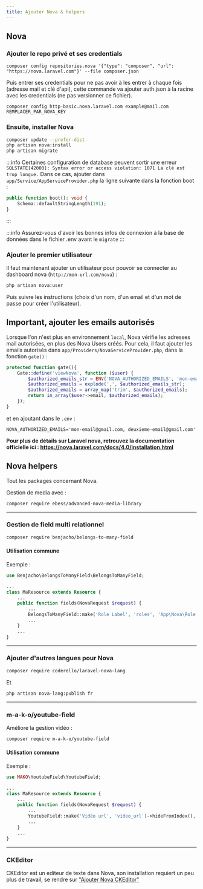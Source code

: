 ```yaml
---
title: Ajouter Nova & helpers
--- 
```


## Nova

### Ajouter le repo privé et ses credentials
```
composer config repositories.nova '{"type": "composer", "url": "https://nova.laravel.com"}' --file composer.json
```

Puis entrer ses credentials pour ne pas avoir à les entrer à chaque fois (adresse mail et clé d'api), cette commande va ajouter auth.json à la racine avec les credentials (ne pas versionner ce fichier).
```
composer config http-basic.nova.laravel.com example@mail.com REMPLACER_PAR_NOVA_KEY
```

### Ensuite, installer Nova

```bash
composer update --prefer-dist
php artisan nova:install
php artisan migrate
```
:::info
 Certaines configuration de database peuvent sortir une erreur `SQLSTATE[42000]: Syntax error or access violation: 1071 La clé est trop longue.` Dans ce cas, ajouter dans `app/Service/AppServiceProvider.php` la ligne suivante dans la fonction boot :
```php
public function boot(): void {
    Schema::defaultStringLength(191);
}
```
:::

:::info
Assurez-vous d'avoir les bonnes infos de connexion à la base de données dans le fichier .env avant le `migrate`
:::

### Ajouter le premier utilisateur

Il faut maintenant ajouter un utilisateur pour pouvoir se connecter au dashboard nova (`http://mon-url.com/nova`) :

```bash
php artisan nova:user
```
Puis suivre les instructions (choix d'un nom, d'un email et d'un mot de passe pour créer l'utilisateur).

## Important, ajouter les emails autorisés

Lorsque l'on n'est plus en environnement `local`, Nova vérifie les adresses mail autorisées, en plus des Nova Users créés. Pour cela, il faut ajouter les emails autorisés dans `app/Providers/NovaServiceProvider.php`, dans la fonction `gate()` :

```php title="/app/Service/NovaServiceProvider.php"
protected function gate(){
    Gate::define('viewNova', function ($user) {
        $authorized_emails_str = ENV('NOVA_AUTHORIZED_EMAILS', 'mon-email@gmail.com, deuxieme-email@gmail.com');
        $authorized_emails = explode(',', $authorized_emails_str);
        $authorized_emails = array_map('trim', $authorized_emails);
        return in_array($user->email, $authorized_emails);
    });
}
```
et en ajoutant dans le `.env` :
``` title="/.env"
NOVA_AUTHORIZED_EMAILS='mon-email@gmail.com, deuxieme-email@gmail.com'
```

**Pour plus de détails sur Laravel nova, retrouvez la documentation officielle ici : https://nova.laravel.com/docs/4.0/installation.html**


## Nova helpers

Tout les packages concernant Nova.

Gestion de media avec : 
```bash
composer require ebess/advanced-nova-media-library
```

---

### Gestion de field multi relationnel

```bash
composer require benjacho/belongs-to-many-field
```

#### Utilisation commune 
Exemple : 

```php title='app/Nova/Ma-resource.php'
use Benjacho\BelongsToManyField\BelongsToManyField;

...
class MaResource extends Resource { 
    ...
    public function fields(NovaRequest $request) {
        ...
        BelongsToManyField::make('Role Label', 'roles', 'App\Nova\Role')->optionsLabel('full_role_name'),
        ...
    }
    ...
}
```

--- 

### Ajouter d'autres langues pour Nova
```bash
composer require coderello/laravel-nova-lang
```
Et 
```bash
php artisan nova-lang:publish fr
```

---

### m-a-k-o/youtube-field

Améliore la gestion vidéo : 
```bash
composer require m-a-k-o/youtube-field
```

#### Utilisation commune 

Exemple : 

```php title='app/Nova/Ma-resource.php'
use MAKO\YoutubeField\YoutubeField;

...
class MaResource extends Resource { 
    ...
    public function fields(NovaRequest $request) {
        ...
        YoutubeField::make('Vidéo url', 'video_url')->hideFromIndex(),
        ...
    }
    ...
}
```



---

### CKEditor 

CKEditor est un editeur de texte dans Nova, son installation requiert un peu plus de travail, se rendre sur ["Ajouter Nova CKEditor"](add-ckeditor)



